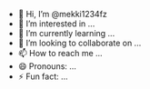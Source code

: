 - 👋 Hi, I’m @mekki1234fz
- 👀 I’m interested in ...
- 🌱 I’m currently learning ...
- 💞️ I’m looking to collaborate on ...
- 📫 How to reach me ...
- 😄 Pronouns: ...
- ⚡ Fun fact: ...

<!---
mekki1234fz/mekki1234fz is a ✨ special ✨ repository because its `README.md` (this file) appears on your GitHub profile.
You can click the Preview link to take a look at your changes.
--->
